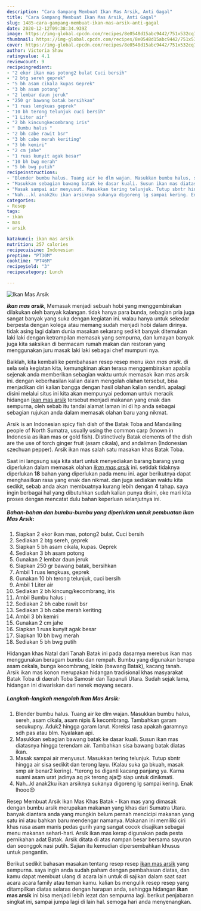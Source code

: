 ```yaml
---
description: "Cara Gampang Membuat Ikan Mas Arsik, Anti Gagal"
title: "Cara Gampang Membuat Ikan Mas Arsik, Anti Gagal"
slug: 1485-cara-gampang-membuat-ikan-mas-arsik-anti-gagal
date: 2020-12-12T09:38:34.939Z
image: https://img-global.cpcdn.com/recipes/8e0548d15abc9442/751x532cq70/ikan-mas-arsik-foto-resep-utama.jpg
thumbnail: https://img-global.cpcdn.com/recipes/8e0548d15abc9442/751x532cq70/ikan-mas-arsik-foto-resep-utama.jpg
cover: https://img-global.cpcdn.com/recipes/8e0548d15abc9442/751x532cq70/ikan-mas-arsik-foto-resep-utama.jpg
author: Victoria Shaw
ratingvalue: 4.1
reviewcount: 9
recipeingredient:
- "2 ekor ikan mas potong2 bulat Cuci bersih"
- "2 btg sereh geprek"
- "5 bh asam cikala kupas Geprek"
- "3 bh asam potong"
- "2 lembar daun jeruk"
- "250 gr bawang batak bersihkan"
- "1 ruas lengkuas geprek"
- "10 bh terong telunjuk cuci bersih"
- "1 Liter air"
- "2 bh kincungkecombrang iris"
- " Bumbu halus "
- "2 bh cabe rawit bsr"
- "3 bh cabe merah keriting"
- "3 bh kemiri"
- "2 cm jahe"
- "1 ruas kunyit agak besar"
- "10 bh bwg merah"
- "5 bh bwg putih"
recipeinstructions:
- "Blender bumbu halus. Tuang air ke dlm wajan. Masukkan bumbu halus, sereh, asam cikala, asam nipis &amp; kecombrang. Tambahkan garam secukupny. Aduk2 hingga garam larut. Koreksi rasa apakah garamnya sdh pas atau blm. Nyalakan api."
- "Masukkan sebagian bawang batak ke dasar kuali. Susun ikan mas diatasnya hingga terendam air. Tambahkan sisa bawang batak diatas ikan."
- "Masak sampai air menyusut. Masukkan tering telunjuk. Tutup sbntr hingga air sisa sedikit dan terong layu. (Kalau suka ga bkuah, masak smp air benar2 kering). *terong bs diganti kacang panjang ya. Karna suami asam urat jadinya aq pk terong aja😊 siap untuk dinikmati."
- "Nah...kl anak2ku ikan arsiknya sukanya digoreng lg sampai kering. Enak lhooo😍"
categories:
- Resep
tags:
- ikan
- mas
- arsik

katakunci: ikan mas arsik 
nutrition: 257 calories
recipecuisine: Indonesian
preptime: "PT30M"
cooktime: "PT46M"
recipeyield: "3"
recipecategory: Lunch

---
```



![Ikan Mas Arsik](https://img-global.cpcdn.com/recipes/8e0548d15abc9442/751x532cq70/ikan-mas-arsik-foto-resep-utama.jpg)

<b><i>ikan mas arsik</i></b>, Memasak menjadi sebuah hobi yang menggembirakan dilakukan oleh banyak kalangan. tidak hanya para bunda, sebagian pria juga sangat banyak yang suka dengan kegiatan ini. walau hanya untuk sekedar berpesta dengan kolega atau memang sudah menjadi hobi dalam dirinya. tidak asing lagi dalam dunia masakan sekarang sedikit banyak ditemukan laki laki dengan ketrampilan memasak yang sempurna, dan lumayan banyak juga kita saksikan di bermacam rumah makan dan restoran yang menggunakan juru masak laki laki sebagai chef mumpuni nya.

Baiklah, kita kembali ke pembahasan resep resep menu <i>ikan mas arsik</i>. di sela sela kegiatan kita, kemungkinan akan terasa menggembirakan apabila sejenak anda memberikan sebagian waktu untuk memasak ikan mas arsik ini. dengan keberhasilan kalian dalam mengolah olahan tersebut, bisa menjadikan diri kalian bangga dengan hasil olahan kalian sendiri. apalagi disini melalui situs ini kita akan mempunyai pedoman untuk meracik hidangan <u>ikan mas arsik</u> tersebut menjadi makanan yang enak dan sempurna, oleh sebab itu tandai alamat laman ini di hp anda sebagai sebagian rujukan anda dalam memasak olahan baru yang nikmat.

Arsik is an Indonesian spicy fish dish of the Batak Toba and Mandailing people of North Sumatra, usually using the common carp (known in Indonesia as ikan mas or gold fish). Distinctively Batak elements of the dish are the use of torch ginger fruit (asam cikala), and andaliman (Indonesian szechuan pepper). Arsik ikan mas salah satu masakan khas Batak Toba.


Saat ini langsung saja kita start untuk menyediakan barang barang yang diperlukan dalam memasak olahan <u><i>ikan mas arsik</i></u> ini. setidak tidaknya diperlukan <b>18</b> bahan yang diperlukan pada menu ini. agar berikutnya dapat menghasilkan rasa yang enak dan nikmat. dan juga sediakan waktu kita sedikit, sebab anda akan membuatnya kurang lebih dengan <b>4</b> tahap. saya ingin berbagai hal yang dibutuhkan sudah kalian punya disini, oke mari kita proses dengan mencatat dulu bahan keperluan selanjutnya ini.

<!--inarticleads1-->

##### Bahan-bahan dan bumbu-bumbu yang diperlukan untuk pembuatan Ikan Mas Arsik:

1. Siapkan 2 ekor ikan mas, potong2 bulat. Cuci bersih
1. Sediakan 2 btg sereh, geprek
1. Siapkan 5 bh asam cikala, kupas. Geprek
1. Sediakan 3 bh asam potong
1. Gunakan 2 lembar daun jeruk
1. Siapkan 250 gr bawang batak, bersihkan
1. Ambil 1 ruas lengkuas, geprek
1. Gunakan 10 bh terong telunjuk, cuci bersih
1. Ambil 1 Liter air
1. Sediakan 2 bh kincung/kecombrang, iris
1. Ambil  Bumbu halus :
1. Sediakan 2 bh cabe rawit bsr
1. Sediakan 3 bh cabe merah keriting
1. Ambil 3 bh kemiri
1. Gunakan 2 cm jahe
1. Siapkan 1 ruas kunyit agak besar
1. Siapkan 10 bh bwg merah
1. Sediakan 5 bh bwg putih


Hidangan khas Natal dari Tanah Batak ini pada dasarnya merebus ikan mas menggunakan beragam bumbu dan rempah. Bumbu yang digunakan berupa asam cekala, bunga kecombrang, lokio (bawang Batak), kacang tanah. Arsik ikan mas konon merupakan hidangan tradisional khas masyarakat Batak Toba di daerah Toba Samosir dan Tapanuli Utara. Sudah sejak lama, hidangan ini diwariskan dari nenek moyang secara. 

<!--inarticleads2-->

##### Langkah-langkah mengolah Ikan Mas Arsik:

1. Blender bumbu halus. Tuang air ke dlm wajan. Masukkan bumbu halus, sereh, asam cikala, asam nipis &amp; kecombrang. Tambahkan garam secukupny. Aduk2 hingga garam larut. Koreksi rasa apakah garamnya sdh pas atau blm. Nyalakan api.
1. Masukkan sebagian bawang batak ke dasar kuali. Susun ikan mas diatasnya hingga terendam air. Tambahkan sisa bawang batak diatas ikan.
1. Masak sampai air menyusut. Masukkan tering telunjuk. Tutup sbntr hingga air sisa sedikit dan terong layu. (Kalau suka ga bkuah, masak smp air benar2 kering). *terong bs diganti kacang panjang ya. Karna suami asam urat jadinya aq pk terong aja😊 siap untuk dinikmati.
1. Nah...kl anak2ku ikan arsiknya sukanya digoreng lg sampai kering. Enak lhooo😍


Resep Membuat Arsik Ikan Mas Khas Batak - Ikan mas yang dimasak dengan bumbu arsik merupakan makanan yang khas dari Sumatra Utara. banyak diantara anda yang mungkin belum pernah mencicipi makanan yang satu ini atau bahkan baru mendengar namanya. Makanan ini memiliki ciri khas rasa asam manis pedas gurih yang sangat cocok disajikan sebagai menu makanan sehari-hari. Arsik ikan mas kerap digunakan pada pesta pernikahan adat Batak. Arsik ditata di atas nampan besar bersama sayuran dan seonggok nasi putih. Sajian itu kemudian dipersembahkan khusus untuk pengantin. 

Berikut sedikit bahasan masakan tentang resep resep <u>ikan mas arsik</u> yang sempurna. saya ingin anda sudah paham dengan pembahasan diatas, dan kamu dapat membuat ulang di acara lain untuk di sajikan dalam saat saat acara acara family atau teman kamu. kalian bs mengulik resep resep yang ditampilkan diatas selaras dengan harapan anda, sehingga hidangan <b>ikan mas arsik</b> ini bisa menjadi lebih lezat dan sempurna lagi. berikut penjabaran singkat ini, sampai jumpa lagi di lain hal. semoga hari anda menyenangkan.
